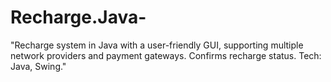 # Recharge.Java-
"Recharge system in Java with a user-friendly GUI, supporting multiple network providers and payment gateways. Confirms recharge status. Tech: Java, Swing."
